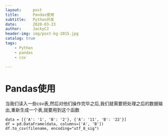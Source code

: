 ```yaml
---
layout:     post
title:      Pandas使用
subtitle:   Python开发
date:       2020-03-23
author:     JackyCJ
header-img: img/post-bg-2015.jpg
catalog: true
tags:
    - Python
    - pandas
    - csv

---
```


# Pandas使用


当我们读入一些csv表,然后对他们操作完毕之后,我们就需要把处理之后的数据输出,重新生成一个表,就要用到这个函数

```
data = [{'A': '1', 'B': '2'}, {'A': '11', 'B': '22'}]
df = pd.DataFrame(data, columns=['A', 'B'])
df.to_csv(filename, encoding="utf_8_sig")
```

